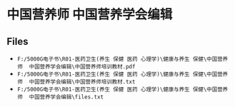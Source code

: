 # 中国营养师  中国营养学会编辑

## Files

- `F:/5000G电子书\R01-医药卫生(养生 保健 医药 心理学)\健康与养生 保健\中国营养师  中国营养学会编辑\中国营养师培训教材.pdf`
- `F:/5000G电子书\R01-医药卫生(养生 保健 医药 心理学)\健康与养生 保健\中国营养师  中国营养学会编辑\中国营养师培训教材.txt`
- `F:/5000G电子书\R01-医药卫生(养生 保健 医药 心理学)\健康与养生 保健\中国营养师  中国营养学会编辑\files.txt`
